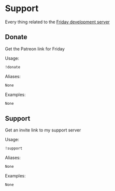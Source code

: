# Support

Every thing related to the [Friday development server](//discord.gg/XP4avQ449V)

## Donate

Get the Patreon link for Friday

Usage:

```md
!donate 
```

Aliases:

```md
None
```

Examples:

```md
None
```

## Support

Get an invite link to my support server

Usage:

```md
!support 
```

Aliases:

```md
None
```

Examples:

```md
None
```


